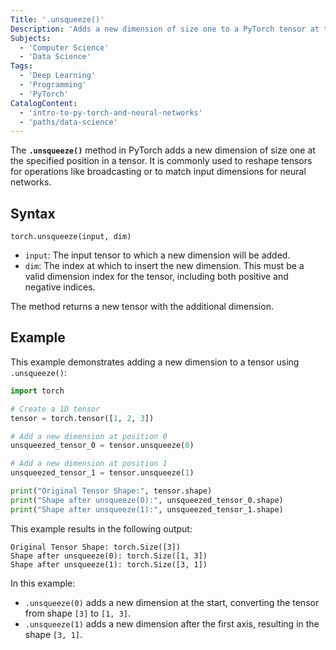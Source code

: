```yaml
---
Title: '.unsqueeze()'
Description: 'Adds a new dimension of size one to a PyTorch tensor at the specified position.'
Subjects:
  - 'Computer Science'
  - 'Data Science'
Tags:
  - 'Deep Learning'
  - 'Programming'
  - 'PyTorch'
CatalogContent:
  - 'intro-to-py-torch-and-neural-networks'
  - 'paths/data-science'
---
```


The **`.unsqueeze()`** method in PyTorch adds a new dimension of size one at the specified position in a tensor. It is commonly used to reshape tensors for operations like broadcasting or to match input dimensions for neural networks.

## Syntax

```pseudo
torch.unsqueeze(input, dim)
```

- `input`: The input tensor to which a new dimension will be added.
- `dim`: The index at which to insert the new dimension. This must be a valid dimension index for the tensor, including both positive and negative indices.

The method returns a new tensor with the additional dimension.

## Example

This example demonstrates adding a new dimension to a tensor using `.unsqueeze()`:

```py
import torch

# Create a 1D tensor
tensor = torch.tensor([1, 2, 3])

# Add a new dimension at position 0
unsqueezed_tensor_0 = tensor.unsqueeze(0)

# Add a new dimension at position 1
unsqueezed_tensor_1 = tensor.unsqueeze(1)

print("Original Tensor Shape:", tensor.shape)
print("Shape after unsqueeze(0):", unsqueezed_tensor_0.shape)
print("Shape after unsqueeze(1):", unsqueezed_tensor_1.shape)
```

This example results in the following output:

```shell
Original Tensor Shape: torch.Size([3])
Shape after unsqueeze(0): torch.Size([1, 3])
Shape after unsqueeze(1): torch.Size([3, 1])
```

In this example:

- `.unsqueeze(0)` adds a new dimension at the start, converting the tensor from shape `[3]` to `[1, 3]`.
- `.unsqueeze(1)` adds a new dimension after the first axis, resulting in the shape `[3, 1]`.
